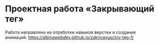 # Проектная работа «Закрывающий тег»

Работа направлена на отработки навыков верстки и создания анимаций.
https://albinawebdev.github.io/zakrivayuschiy-teg-f/
